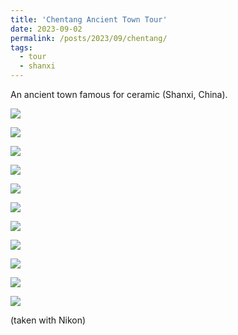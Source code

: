 ```yaml
---
title: 'Chentang Ancient Town Tour'
date: 2023-09-02
permalink: /posts/2023/09/chentang/
tags:
  - tour
  - shanxi
---
```


An ancient town famous for ceramic (Shanxi, China). 

![](/chen1.JPG)

![](/chen2.JPG)

![](/chen3.JPG)

![](/chen4.JPG)

![](/chen5.JPG)

![](/chen6.JPG)

![](/chen7.JPG)

![](/chen8.JPG)

![](/chen9.JPG)

![](/chen10.JPG)

![](/chen11.JPG)

(taken with Nikon)













